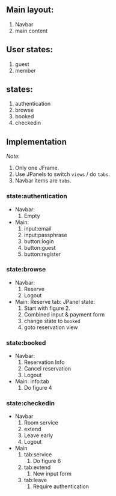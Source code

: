 ## Main layout:
1. Navbar
2. main content

## User states:
1. guest
2. member

## states:
1. authentication
1. browse
2. booked
3. checkedin

## Implementation
_Note_:
1. Only one JFrame.
2. Use JPanels to switch `views` / do `tabs`.
3. Navbar items are `tabs`.
### state:authentication
* Navbar:
    1. Empty
* Main:
    1. input:email
    2. input:passphrase
    3. button:login
    4. button:guest
    5. button:register

### state:browse
* Navbar:
    1. Reserve
    1. Logout
* Main: 
    Reserve tab:
    JPanel state:
    1. Start with figure 2.
    1. Combined input & payment form
    1. change state to `booked`
    1. goto reservation view

### state:booked
* Navbar:
    1. Reservation Info
    1. Cancel reservation
    1. Logout
* Main:
    info:tab
    1. Do figure 4

### state:checkedin ###
* Navbar
    1. Room service
    1. extend
    1. Leave early
    1. Logout
* Main
    1. tab:service
        1. Do figure 6
    1. tab:extend
        1. New input form
    1. tab:leave
        1. Require authentication